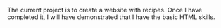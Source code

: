 The current project is to create a website with recipes. Once I have completed it, I will have demonstrated that I have the basic HTML skills.
